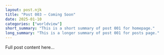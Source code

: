 ```yaml
---
layout: post.njk
title: "Post 003 — Coming Soon"
date: 2025-01-10
categories: ["worldview"]
short_summary: "This is a short summary of post 001 for homepage."
long_summary: "This is a longer summary of post 001 for posts page."
---
```

Full post content here...
